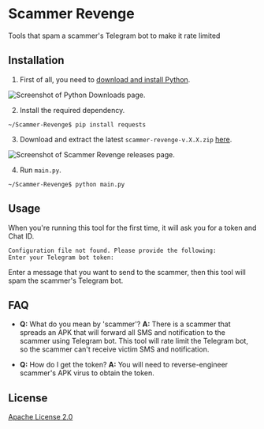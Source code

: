 
# Scammer Revenge

Tools that spam a scammer's Telegram bot to make it rate limited

## Installation

1. First of all, you need to [download and install Python](https://python.org/downloads).

![Screenshot of Python Downloads page.](https://github.com/Fluntyy/scammer-revenge/assets/106996695/2f118958-ba70-4198-8af8-acfcf4acba15)

2. Install the required dependency.
```console
~/Scammer-Revenge$ pip install requests
```

3. Download and extract the latest `scammer-revenge-v.X.X.zip` [here](https://github.com/Fluntyy/scammer-revenge/releases/latest).

![Screenshot of Scammer Revenge releases page.](https://github.com/Fluntyy/scammer-revenge/assets/106996695/10c37635-880d-466f-8941-e5f1c8aad273)

4. Run `main.py`.
```console
~/Scammer-Revenge$ python main.py
```

## Usage
When you're running this tool for the first time, it will ask you for a token and Chat ID.
```
Configuration file not found. Please provide the following:
Enter your Telegram bot token: 
```

Enter a message that you want to send to the scammer, then this tool will spam the scammer's Telegram bot.

## FAQ

* **Q:** What do you mean by 'scammer'?
**A:** There is a scammer that spreads an APK that will forward all SMS and notification to the scammer using Telegram bot. This tool will rate limit the Telegram bot, so the scammer can't receive victim SMS and notification.

* **Q:** How do I get the token?
**A:** You will need to reverse-engineer scammer's APK virus to obtain the token.

## License

[Apache License 2.0](https://choosealicense.com/licenses/apache-2.0/)


